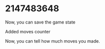 # 2147483648
Now, you can save the game state

Added moves counter

Now, you can tell how much moves you made.
